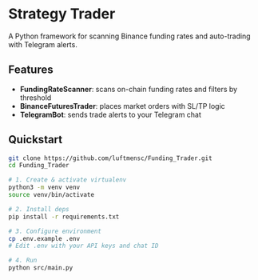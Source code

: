 # Strategy Trader

A Python framework for scanning Binance funding rates and auto-trading with Telegram alerts.

## Features

- **FundingRateScanner**: scans on-chain funding rates and filters by threshold  
- **BinanceFuturesTrader**: places market orders with SL/TP logic  
- **TelegramBot**: sends trade alerts to your Telegram chat  

## Quickstart

```bash
git clone https://github.com/luftmensc/Funding_Trader.git
cd Funding_Trader

# 1. Create & activate virtualenv
python3 -m venv venv
source venv/bin/activate

# 2. Install deps
pip install -r requirements.txt

# 3. Configure environment
cp .env.example .env
# Edit .env with your API keys and chat ID

# 4. Run
python src/main.py
